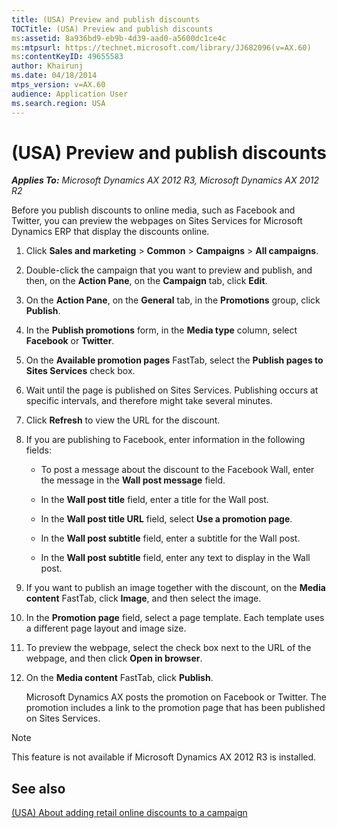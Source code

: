 ```yaml
---
title: (USA) Preview and publish discounts
TOCTitle: (USA) Preview and publish discounts
ms:assetid: 8a936bd9-eb9b-4d39-aad0-a5600dc1ce4c
ms:mtpsurl: https://technet.microsoft.com/library/JJ682096(v=AX.60)
ms:contentKeyID: 49655583
author: Khairunj
ms.date: 04/18/2014
mtps_version: v=AX.60
audience: Application User
ms.search.region: USA
---
```


# (USA) Preview and publish discounts 


_**Applies To:** Microsoft Dynamics AX 2012 R3, Microsoft Dynamics AX 2012 R2_

Before you publish discounts to online media, such as Facebook and Twitter, you can preview the webpages on Sites Services for Microsoft Dynamics ERP that display the discounts online.

1.  Click **Sales and marketing** \> **Common** \> **Campaigns** \> **All campaigns**.

2.  Double-click the campaign that you want to preview and publish, and then, on the **Action Pane**, on the **Campaign** tab, click **Edit**.

3.  On the **Action Pane**, on the **General** tab, in the **Promotions** group, click **Publish**.

4.  In the **Publish promotions** form, in the **Media type** column, select **Facebook** or **Twitter**.

5.  On the **Available promotion pages** FastTab, select the **Publish pages to Sites Services** check box.

6.  Wait until the page is published on Sites Services. Publishing occurs at specific intervals, and therefore might take several minutes.

7.  Click **Refresh** to view the URL for the discount.

8.  If you are publishing to Facebook, enter information in the following fields:
    
      - To post a message about the discount to the Facebook Wall, enter the message in the **Wall post message** field.
    
      - In the **Wall post title** field, enter a title for the Wall post.
    
      - In the **Wall post title URL** field, select **Use a promotion page**.
    
      - In the **Wall post subtitle** field, enter a subtitle for the Wall post.
    
      - In the **Wall post subtitle** field, enter any text to display in the Wall post.

9.  If you want to publish an image together with the discount, on the **Media content** FastTab, click **Image**, and then select the image.

10. In the **Promotion page** field, select a page template. Each template uses a different page layout and image size.

11. To preview the webpage, select the check box next to the URL of the webpage, and then click **Open in browser**.

12. On the **Media content** FastTab, click **Publish**.
    
    Microsoft Dynamics AX posts the promotion on Facebook or Twitter. The promotion includes a link to the promotion page that has been published on Sites Services.


> [!NOTE]
> <P>This feature is not available if Microsoft Dynamics AX 2012 R3 is installed.</P>



## See also

[(USA) About adding retail online discounts to a campaign](usa-about-adding-retail-online-discounts-to-a-campaign.md)

  


